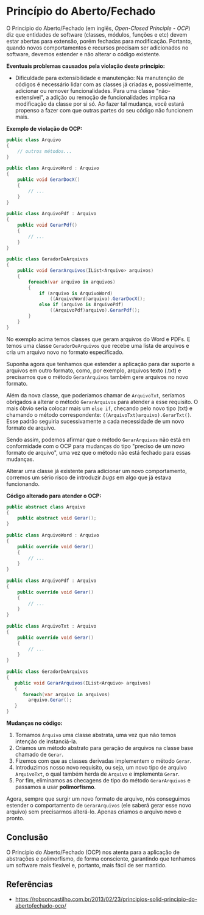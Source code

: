 # Princípio do Aberto/Fechado

O Princípio do Aberto/Fechado (em inglês, *Open-Closed Principle - OCP*) diz que entidades de software (classes, módulos, funções e etc) devem estar abertas para extensão, porém fechadas para modificação. Portanto, quando novos comportamentos e recursos precisam ser adicionados no software, devemos estender e não alterar o código existente.

**Eventuais problemas causados pela violação deste princípio:**

- Dificuldade para extensibilidade e manutenção: Na manutenção de códigos é necessário lidar com as classes já criadas e, possivelmente, adicionar ou remover funcionalidades. Para uma classe "não-extensível", a adição ou remoção de funcionalidades implica na modificação da classe por si só. Ao fazer tal mudança, você estará propenso a fazer com que outras partes do seu código não funcionem mais.

**Exemplo de violação do OCP:**

```c#
public class Arquivo
{
    // outros métodos...
}
 
public class ArquivoWord : Arquivo
{
    public void GerarDocX()
    {
        // ...
    }
}
 
public class ArquivoPdf : Arquivo
{
    public void GerarPdf()
    {
        // ...
    }
}
 
public class GeradorDeArquivos
{
    public void GerarArquivos(IList<Arquivo> arquivos)
    {
        foreach(var arquivo in arquivos)
        {
            if (arquivo is ArquivoWord)
                ((ArquivoWord)arquivo).GerarDocX();
            else if (arquivo is ArquivoPdf)
                ((ArquivoPdf)arquivo).GerarPdf();
        }
    }
}
```

No exemplo acima temos classes que geram arquivos do Word e PDFs. E temos uma classe `GeradorDeArquivos` que recebe uma lista de arquivos e cria um arquivo novo no formato especificado.

Suponha agora que tenhamos que estender a aplicação para dar suporte a arquivos em outro formato, como, por exemplo, arquivos texto (.txt) e precisamos que o método `GerarArquivos` também gere arquivos no novo formato.

Além da nova classe, que poderíamos chamar de `ArquivoTxt`, seríamos obrigados a alterar o método `GerarArquivos` para atender a esse requisito. O mais óbvio seria colocar mais um `else if`, checando pelo novo tipo (txt) e chamando o método correspondente: `((ArquivoTxt)arquivo).GerarTxt()`. Esse padrão seguiria sucessivamente a cada necessidade de um novo formato de arquivo.

Sendo assim, podemos afirmar que o método `GerarArquivos` não está em conformidade com o OCP para mudanças do tipo "preciso de um novo formato de arquivo", uma vez que o método não está fechado para essas mudanças.

Alterar uma classe já existente para adicionar um novo comportamento, corremos um sério risco de introduzir *bugs* em algo que já estava funcionando.

**Código alterado para atender o OCP:**

```c#
public abstract class Arquivo
{
    public abstract void Gerar();
}
 
public class ArquivoWord : Arquivo
{
    public override void Gerar()
    {
        // ...
    }
}
 
public class ArquivoPdf : Arquivo
{
    public override void Gerar()
    {
        // ...
    }
}
 
public class ArquivoTxt : Arquivo
{
    public override void Gerar()
    {
        // ...
    }
}
 
public class GeradorDeArquivos
{
   public void GerarArquivos(IList<Arquivo> arquivos)
   {
      foreach(var arquivo in arquivos)
        arquivo.Gerar();
   }
}
```

**Mudanças no código:**

1. Tornamos `Arquivo` uma classe abstrata, uma vez que não temos intenção de instanciá-la.
1. Criamos um método abstrato para geração de arquivos na classe base chamado de `Gerar`.
1. Fizemos com que as classes derivadas implementem o método `Gerar`.
1. Introduzimos nosso novo requisito, ou seja, um novo tipo de arquivo `ArquivoTxt`, o qual também herda de `Arquivo` e implementa `Gerar`.
1. Por fim, eliminamos as checagens de tipo do método `GerarArquivos` e passamos a usar **polimorfismo**.

Agora, sempre que surgir um novo formato de arquivo, nós conseguimos estender o comportamento de `GerarArquivos` (ele saberá gerar esse novo arquivo) sem precisarmos alterá-lo. Apenas criamos o arquivo novo e pronto.

## Conclusão

O Princípio do Aberto/Fechado (OCP) nos atenta para a aplicação de abstrações e polimorfismo, de forma consciente, garantindo que tenhamos um software mais flexível e, portanto, mais fácil de ser mantido.

## Referências

- <https://robsoncastilho.com.br/2013/02/23/principios-solid-principio-do-abertofechado-ocp/>